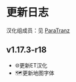 # 更新日志

汉化组成员：见 [ParaTranz](https://paratranz.cn/projects/5342/members)

## v1.17.3-r18

- 🌐更新ET汉化
- 🗺️更新地图字体
